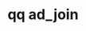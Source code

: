 ---
category: ad
command: ad_join
keywords: qq, qq_cli, ad_join
optional_options:
- alternate:
  - --domain
  help: Fully-qualified name of Active Directory Domain
  name: -d
  required: true
- alternate:
  - --username
  help: Domain user to perform the operation, e.g., Administrator
  name: -u
  required: true
- alternate:
  - --password
  help: Domain password (insecure, visible via ps)
  name: -p
  required: false
- alternate: []
  help: NetBIOS name of the domain. By default, the first part of the domain name
    is used.
  name: --domain-netbios
  required: false
- alternate:
  - --ou
  help: Organizational Unit to join to
  name: -o
  required: false
- alternate: []
  help: Disallows the cluster from using trusted domains for user information. Disabling
    may prevent the cluster from finding all relevant user and group membership data
    for authenticated users.
  name: --disable-search-trusted-domains
  required: false
- alternate: []
  help: Use AD POSIX attributes.
  name: --use-ad-posix-attributes
  required: false
- alternate: []
  help: When using LDAP POSIX extensions, query using this base DN
  name: --base-dn
  required: false
permalink: /qq-cli-command-guide/ad/ad_join.html
positional_options: []
sidebar: qq_cli_command_reference_sidebar
summary: This section explains how to use the <code>qq ad_join</code> command.
synopsis: Join an Active Directory Domain
title: qq ad_join
usage: "qq ad_join [-h] -d DOMAIN -u USERNAME [-p PASSWORD] [--domain-netbios DOMAIN_NETBIOS]\
  \ [-o OU] [--disable-search-trusted-domains]\n    [--use-ad-posix-attributes] [--base-dn\
  \ BASE_DN]"
zendesk_source: qq CLI Command Guide

---